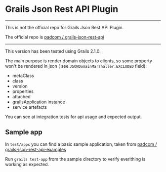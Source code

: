 
Grails Json Rest API Plugin
===========================

***

This is not the official repo for Grails Json Rest API Plugin.

The official repo is 
[padcom / grails-json-rest-api](https://github.com/padcom/grails-json-rest-api)

***

This version has been tested using Grails 2.1.0.

The main purpose is render domain objects to clients, so some property 
won't be rendered in json ( see `JSONDomainMarshaller.EXCLUDED` field):

 * metaClass
 * class
 * version
 * properties
 * attached
 * grailsApplication instance
 * service artefacts

You can see at integration tests for api usage and expected output.

Sample app
----------

In `test/apps` you can find a basic sample application, taken from
[padcom / grails-json-rest-api-examples](https://github.com/padcom/grails-json-rest-api-examples)

Run `grails test-app` from the sample directory to verify everithing is working as expected.
